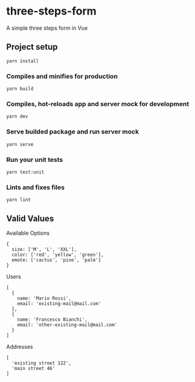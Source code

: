# three-steps-form

A simple three steps form in Vue
## Project setup
```
yarn install
```
### Compiles and minifies for production
```
yarn build
```
### Compiles, hot-reloads app and server mock for development
```
yarn dev
```
### Serve builded package and run server mock
```
yarn serve
```
### Run your unit tests
```
yarn test:unit
```
### Lints and fixes files
```
yarn lint
```
## Valid Values

Available Options
```
{
  size: ['M', 'L', 'XXL'],
  color: ['red', 'yellow', 'green'],
  emote: ['cactus', 'pine', 'palm']
}
```
Users
```
[
  {
    name: 'Mario Rossi',
    email: 'existing-mail@mail.com'
  },
  {
    name: 'Francesco Bianchi',
    email: 'other-existing-mail@mail.com'
  }
]
```
Addresses
```
[
  'existing street 122',
  'main street 46'
]
```
